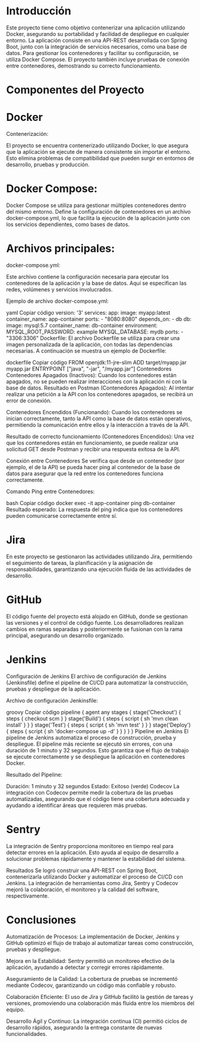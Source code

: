 # Introducción

Este proyecto tiene como objetivo contenerizar una aplicación utilizando Docker, asegurando su portabilidad y facilidad de despliegue en cualquier entorno. La aplicación consiste en una API-REST desarrollada con Spring Boot, junto con la integración de servicios necesarios, como una base de datos. Para gestionar los contenedores y facilitar su configuración, se utiliza Docker Compose. El proyecto también incluye pruebas de conexión entre contenedores, demostrando su correcto funcionamiento.

# Componentes del Proyecto

# Docker

Contenerización:

El proyecto se encuentra contenerizado utilizando Docker, lo que asegura que la aplicación se ejecute de manera consistente sin importar el entorno. Esto elimina problemas de compatibilidad que pueden surgir en entornos de desarrollo, pruebas y producción.

# Docker Compose:

Docker Compose se utiliza para gestionar múltiples contenedores dentro del mismo entorno. Define la configuración de contenedores en un archivo docker-compose.yml, lo que facilita la ejecución de la aplicación junto con los servicios dependientes, como bases de datos.

# Archivos principales:

docker-compose.yml:

Este archivo contiene la configuración necesaria para ejecutar los contenedores de la aplicación y la base de datos. Aquí se especifican las redes, volúmenes y servicios involucrados.

Ejemplo de archivo docker-compose.yml:

yaml
Copiar código
version: '3'
services:
  app:
    image: myapp:latest
    container_name: app-container
    ports:
      - "8080:8080"
    depends_on:
      - db
  db:
    image: mysql:5.7
    container_name: db-container
    environment:
      MYSQL_ROOT_PASSWORD: example
      MYSQL_DATABASE: mydb
    ports:
      - "3306:3306"
Dockerfile:
El archivo Dockerfile se utiliza para crear una imagen personalizada de la aplicación, con todas las dependencias necesarias. A continuación se muestra un ejemplo de Dockerfile:

dockerfile
Copiar código
FROM openjdk:11-jre-slim
ADD target/myapp.jar myapp.jar
ENTRYPOINT ["java", "-jar", "/myapp.jar"]
Contenedores
Contenedores Apagados (Inactivos):
Cuando los contenedores están apagados, no se pueden realizar interacciones con la aplicación ni con la base de datos.
Resultado en Postman (Contenedores Apagados):
Al intentar realizar una petición a la API con los contenedores apagados, se recibirá un error de conexión.

Contenedores Encendidos (Funcionando):
Cuando los contenedores se inician correctamente, tanto la API como la base de datos están operativos, permitiendo la comunicación entre ellos y la interacción a través de la API.

Resultado de correcto funcionamiento (Contenedores Encendidos):
Una vez que los contenedores están en funcionamiento, se puede realizar una solicitud GET desde Postman y recibir una respuesta exitosa de la API.

Conexión entre Contenedores
Se verifica que desde un contenedor (por ejemplo, el de la API) se pueda hacer ping al contenedor de la base de datos para asegurar que la red entre los contenedores funciona correctamente.

Comando Ping entre Contenedores:

bash
Copiar código
docker exec -it app-container ping db-container
Resultado esperado:
La respuesta del ping indica que los contenedores pueden comunicarse correctamente entre sí.

# Jira
En este proyecto se gestionaron las actividades utilizando Jira, permitiendo el seguimiento de tareas, la planificación y la asignación de responsabilidades, garantizando una ejecución fluida de las actividades de desarrollo.

# GitHub
El código fuente del proyecto está alojado en GitHub, donde se gestionan las versiones y el control de código fuente. Los desarrolladores realizan cambios en ramas separadas y posteriormente se fusionan con la rama principal, asegurando un desarrollo organizado.

# Jenkins
Configuración de Jenkins
El archivo de configuración de Jenkins (Jenkinsfile) define el pipeline de CI/CD para automatizar la construcción, pruebas y despliegue de la aplicación.

Archivo de configuración Jenkinsfile:

groovy
Copiar código
pipeline {
  agent any
  stages {
    stage('Checkout') {
      steps {
        checkout scm
      }
    }
    stage('Build') {
      steps {
        script {
          sh 'mvn clean install'
        }
      }
    }
    stage('Test') {
      steps {
        script {
          sh 'mvn test'
        }
      }
    }
    stage('Deploy') {
      steps {
        script {
          sh 'docker-compose up -d'
        }
      }
    }
  }
}
Pipeline en Jenkins
El pipeline de Jenkins automatiza el proceso de construcción, prueba y despliegue. El pipeline más reciente se ejecutó sin errores, con una duración de 1 minuto y 32 segundos. Esto garantiza que el flujo de trabajo se ejecute correctamente y se despliegue la aplicación en contenedores Docker.

Resultado del Pipeline:

Duración: 1 minuto y 32 segundos
Estado: Exitoso (verde)
Codecov
La integración con Codecov permite medir la cobertura de las pruebas automatizadas, asegurando que el código tiene una cobertura adecuada y ayudando a identificar áreas que requieren más pruebas.

# Sentry
La integración de Sentry proporciona monitoreo en tiempo real para detectar errores en la aplicación. Esto ayuda al equipo de desarrollo a solucionar problemas rápidamente y mantener la estabilidad del sistema.

Resultados
Se logró construir una API-REST con Spring Boot, contenerizarla utilizando Docker y automatizar el proceso de CI/CD con Jenkins. La integración de herramientas como Jira, Sentry y Codecov mejoró la colaboración, el monitoreo y la calidad del software, respectivamente.

# Conclusiones
Automatización de Procesos:
La implementación de Docker, Jenkins y GitHub optimizó el flujo de trabajo al automatizar tareas como construcción, pruebas y despliegue.

Mejora en la Estabilidad:
Sentry permitió un monitoreo efectivo de la aplicación, ayudando a detectar y corregir errores rápidamente.

Aseguramiento de la Calidad:
La cobertura de pruebas se incrementó mediante Codecov, garantizando un código más confiable y robusto.

Colaboración Eficiente:
El uso de Jira y GitHub facilitó la gestión de tareas y versiones, promoviendo una colaboración más fluida entre los miembros del equipo.

Desarrollo Ágil y Continuo:
La integración continua (CI) permitió ciclos de desarrollo rápidos, asegurando la entrega constante de nuevas funcionalidades.
